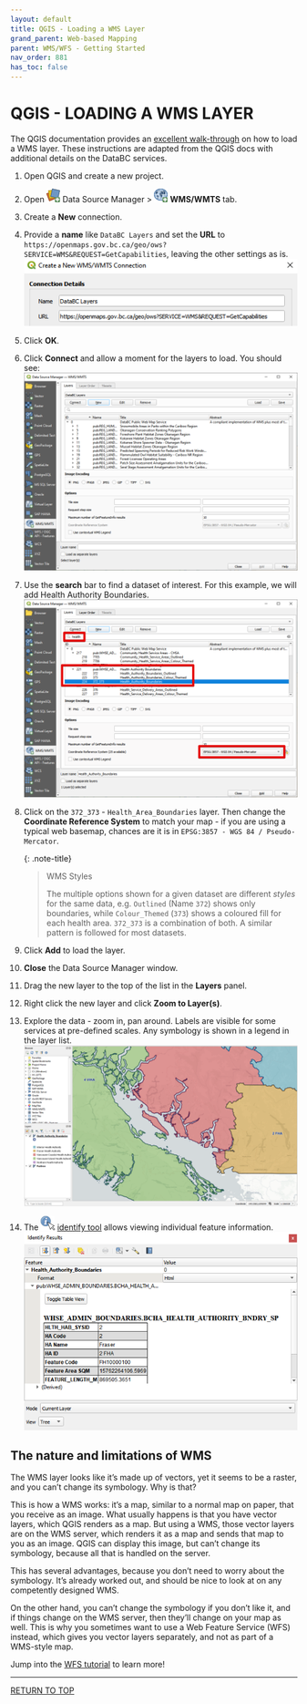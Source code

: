 ```yaml
---
layout: default
title: QGIS - Loading a WMS Layer
grand_parent: Web-based Mapping
parent: WMS/WFS - Getting Started
nav_order: 881
has_toc: false
---
```


# QGIS - LOADING A WMS LAYER

The QGIS documentation provides an [excellent walk-through](https://docs.qgis.org/latest/en/docs/training_manual/online_resources/wms.html) on how to load a WMS layer. These instructions are adapted from the QGIS docs with additional details on the DataBC services. 

1. Open QGIS and create a new project. 
2. Open ![Data Source Manager icon](images/wms_wfs_getting_started/qgis_data_source_mgr.png) Data Source Manager > ![WMS icon](images/wms_wfs_getting_started/qgis_wms_icon.png) **WMS/WMTS** tab.
3. Create a **New** connection.
4. Provide a **name** like `DataBC Layers` and set the **URL** to `https://openmaps.gov.bc.ca/geo/ows?SERVICE=WMS&REQUEST=GetCapabilities`, leaving the other settings as is.
   ![New WMS connection dialogue in QGIS](images/wms_wfs_getting_started/qgis_new_wms_connection.png)
5. Click **OK**.
6. Click **Connect** and allow a moment for the layers to load. You should see:
   ![WMS layer list](images/wms_wfs_getting_started/qgis_wms_connection.png)
7. Use the **search** bar to find a dataset of interest. For this example, we will add Health Authority Boundaries.
   ![Settings to add the Health Authority Boundaries layer](images/wms_wfs_getting_started/qgis_wms_health_add.png)
8. Click on the `372_373` - `Health_Area_Boundaries` layer. Then change the **Coordinate Reference System** to match your map - if you are using a typical web basemap, chances are it is in `EPSG:3857 - WGS 84 / Pseudo-Mercator`.
   
   {: .note-title}
   > WMS Styles
   >
   > The multiple options shown for a given dataset are different *styles* for the same data, e.g. `Outlined` (Name `372`) shows only boundaries, while `Colour_Themed` (`373`) shows a coloured fill for each health area. `372_373` is a combination of both. A similar pattern is followed for most datasets.

9.  Click **Add** to load the layer.
10.  **Close** the Data Source Manager window.
11. Drag the new layer to the top of the list in the **Layers** panel.
12. Right click the new layer and click **Zoom to Layer(s)**.
13. Explore the data - zoom in, pan around. Labels are visible for some services at pre-defined scales. Any symbology is shown in a legend in the layer list.
    ![Health Authority WMS service in QGIS](images/wms_wfs_getting_started/qgis_wms_view.png)
14. The ![Identify tool](images/wms_wfs_getting_started/qgis_identify.png) [identify tool](https://docs.qgis.org/3.28/en/docs/user_manual/introduction/general_tools.html#identify) allows viewing individual feature information.
    ![Identify Results for WMS Health Authority layer](images/wms_wfs_getting_started/qgis_identify_wms.png)

## The nature and limitations of WMS
The WMS layer looks like it’s made up of vectors, yet it seems to be a raster, and you can’t change its symbology. Why is that?

This is how a WMS works: it’s a map, similar to a normal map on paper, that you receive as an image. What usually happens is that you have vector layers, which QGIS renders as a map. But using a WMS, those vector layers are on the WMS server, which renders it as a map and sends that map to you as an image. QGIS can display this image, but can’t change its symbology, because all that is handled on the server.

This has several advantages, because you don’t need to worry about the symbology. It’s already worked out, and should be nice to look at on any competently designed WMS.

On the other hand, you can’t change the symbology if you don’t like it, and if things change on the WMS server, then they’ll change on your map as well. This is why you sometimes want to use a Web Feature Service (WFS) instead, which gives you vector layers separately, and not as part of a WMS-style map.

Jump into the [WFS tutorial](map_getting_started_qgis_wfs.md) to learn more!

-----------------------

[RETURN TO TOP][1]

[1]: #top

